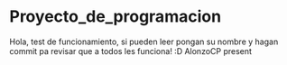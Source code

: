 # Proyecto_de_programacion
Hola, test de funcionamiento, si pueden leer pongan su nombre y hagan commit pa revisar que a todos les funciona! :D
AlonzoCP present
